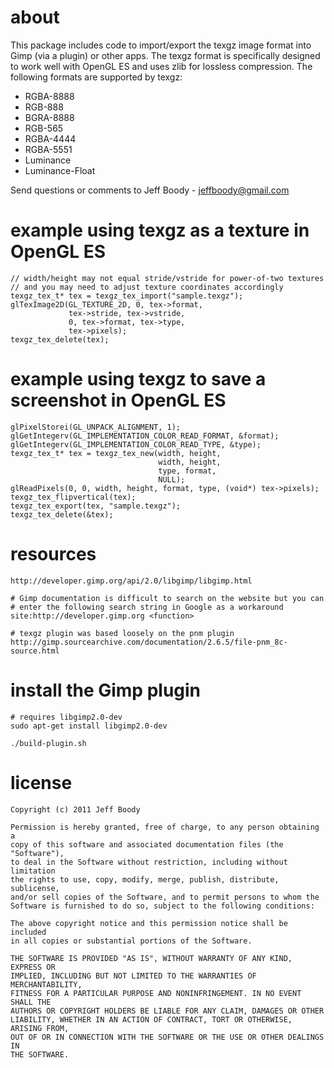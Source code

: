 about
=====

This package includes code to import/export the texgz image format
into Gimp (via a plugin) or other apps. The texgz format is specifically
designed to work well with OpenGL ES and uses zlib for lossless
compression. The following formats are supported by texgz:

* RGBA-8888
* RGB-888
* BGRA-8888
* RGB-565
* RGBA-4444
* RGBA-5551
* Luminance
* Luminance-Float

Send questions or comments to Jeff Boody - jeffboody@gmail.com

example using texgz as a texture in OpenGL ES
=============================================

	// width/height may not equal stride/vstride for power-of-two textures
	// and you may need to adjust texture coordinates accordingly
	texgz_tex_t* tex = texgz_tex_import("sample.texgz");
	glTexImage2D(GL_TEXTURE_2D, 0, tex->format,
	             tex->stride, tex->vstride,
	             0, tex->format, tex->type,
	             tex->pixels);
	texgz_tex_delete(tex);

example using texgz to save a screenshot in OpenGL ES
=====================================================

	glPixelStorei(GL_UNPACK_ALIGNMENT, 1);
	glGetIntegerv(GL_IMPLEMENTATION_COLOR_READ_FORMAT, &format);
	glGetIntegerv(GL_IMPLEMENTATION_COLOR_READ_TYPE, &type);
	texgz_tex_t* tex = texgz_tex_new(width, height,
	                                 width, height,
	                                 type, format,
	                                 NULL);
	glReadPixels(0, 0, width, height, format, type, (void*) tex->pixels);
	texgz_tex_flipvertical(tex);
	texgz_tex_export(tex, "sample.texgz");
	texgz_tex_delete(&tex);

resources
=========

	http://developer.gimp.org/api/2.0/libgimp/libgimp.html

	# Gimp documentation is difficult to search on the website but you can
	# enter the following search string in Google as a workaround
	site:http://developer.gimp.org <function>

	# texgz plugin was based loosely on the pnm plugin
	http://gimp.sourcearchive.com/documentation/2.6.5/file-pnm_8c-source.html

install the Gimp plugin
=======================

	# requires libgimp2.0-dev
	sudo apt-get install libgimp2.0-dev

	./build-plugin.sh

license
=======

	Copyright (c) 2011 Jeff Boody

	Permission is hereby granted, free of charge, to any person obtaining a
	copy of this software and associated documentation files (the "Software"),
	to deal in the Software without restriction, including without limitation
	the rights to use, copy, modify, merge, publish, distribute, sublicense,
	and/or sell copies of the Software, and to permit persons to whom the
	Software is furnished to do so, subject to the following conditions:

	The above copyright notice and this permission notice shall be included
	in all copies or substantial portions of the Software.

	THE SOFTWARE IS PROVIDED "AS IS", WITHOUT WARRANTY OF ANY KIND, EXPRESS OR
	IMPLIED, INCLUDING BUT NOT LIMITED TO THE WARRANTIES OF MERCHANTABILITY,
	FITNESS FOR A PARTICULAR PURPOSE AND NONINFRINGEMENT. IN NO EVENT SHALL THE
	AUTHORS OR COPYRIGHT HOLDERS BE LIABLE FOR ANY CLAIM, DAMAGES OR OTHER
	LIABILITY, WHETHER IN AN ACTION OF CONTRACT, TORT OR OTHERWISE, ARISING FROM,
	OUT OF OR IN CONNECTION WITH THE SOFTWARE OR THE USE OR OTHER DEALINGS IN
	THE SOFTWARE.

